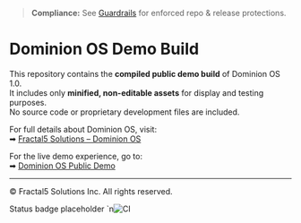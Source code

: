 
> **Compliance:** See [Guardrails](GUARDRAILS.md) for enforced repo & release protections.
# Dominion OS Demo Build

This repository contains the **compiled public demo build** of Dominion OS 1.0.  
It includes only **minified, non-editable assets** for display and testing purposes.  
No source code or proprietary development files are included.

For full details about Dominion OS, visit:  
➡ [Fractal5 Solutions – Dominion OS](https://www.fractal5solutions.com/dominion-os)

For the live demo experience, go to:  
➡ [Dominion OS Public Demo](https://fractal5-solutions.github.io/dominion-os-1.0/)

---

© Fractal5 Solutions Inc. All rights reserved.

Status badge placeholder
`n![CI](https://github.com/Fractal5-Solutions/dominion-os-demo-build/actions/workflows/ci.yml/badge.svg)

